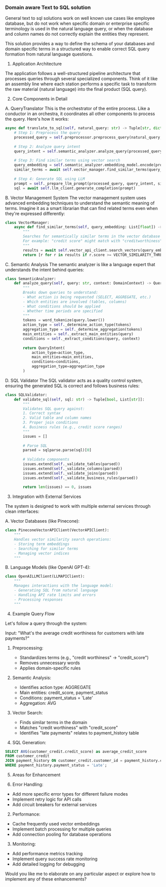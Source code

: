 ### Domain aware Text to SQL solution


General text to sql solutions work on well known use cases like employee database, but do not work when specific domain or enterprise specific terminology is used in the natural language query, or when the database and column names do not correctly explain the entities they represent.

This solution provides a way to define the schema of your databases and domain specific terms in a structured way to enable correct SQL query formation from natural language questions.



1. Application Architecture

The application follows a well-structured pipeline architecture that processes queries through several specialized components. Think of it like an assembly line where each station performs a specific task to transform the raw material (natural language) into the final product (SQL query).

2. Core Components in Detail

A. QueryTranslator
This is the orchestrator of the entire process. Like a conductor in an orchestra, it coordinates all other components to process the query. Here's how it works:

```python
async def translate_to_sql(self, natural_query: str) -> Tuple[str, dict]:
    # Step 1: Preprocess the query
    processed_query = self.preprocessor.preprocess_query(natural_query, self.domain_context)
    
    # Step 2: Analyze query intent
    query_intent = self.semantic_analyzer.analyze_query(processed_query, self.domain_context)
    
    # Step 3: Find similar terms using vector search
    query_embedding = self.semantic_analyzer.embedding_model.encode(processed_query)
    similar_terms = await self.vector_manager.find_similar_terms(query_embedding)
    
    # Step 4: Generate SQL using LLM
    prompt = self._prepare_llm_prompt(processed_query, query_intent, similar_terms)
    sql = await self.llm_client.generate_completion(prompt)
```

B. Vector Management System
The vector management system uses advanced embedding techniques to understand the semantic meaning of terms. Imagine it as a smart librarian that can find related terms even when they're expressed differently:

```python
class VectorManager:
    async def find_similar_terms(self, query_embedding: List[float]) -> List[VectorSearchResult]:
        """
        Searches for semantically similar terms in the vector database
        For example: "credit score" might match with "creditworthiness" or "FICO score"
        """
        results = await self.vector_api_client.search_vectors(query_embedding)
        return [r for r in results if r.score >= VECTOR_SIMILARITY_THRESHOLD]
```

C. Semantic Analysis
The semantic analyzer is like a language expert that understands the intent behind queries:

```python
class SemanticAnalyzer:
    def analyze_query(self, query: str, context: DomainContext) -> QueryIntent:
        """
        Breaks down queries to understand:
        - What action is being requested (SELECT, AGGREGATE, etc.)
        - Which entities are involved (tables, columns)
        - What conditions should be applied
        - Whether time periods are specified
        """
        tokens = word_tokenize(query.lower())
        action_type = self._determine_action_type(tokens)
        aggregation_type = self._determine_aggregation(tokens)
        main_entities = self._extract_main_entities(query)
        conditions = self._extract_conditions(query, context)
        
        return QueryIntent(
            action_type=action_type,
            main_entities=main_entities,
            conditions=conditions,
            aggregation_type=aggregation_type
        )
```

D. SQL Validator
The SQL validator acts as a quality control system, ensuring the generated SQL is correct and follows business rules:

```python
class SQLValidator:
    def validate_sql(self, sql: str) -> Tuple[bool, List[str]]:
        """
        Validates SQL query against:
        1. Correct syntax
        2. Valid table and column names
        3. Proper join conditions
        4. Business rules (e.g., credit score ranges)
        """
        issues = []
        
        # Parse SQL
        parsed = sqlparse.parse(sql)[0]
        
        # Validate components
        issues.extend(self._validate_tables(parsed))
        issues.extend(self._validate_columns(parsed))
        issues.extend(self._validate_joins(parsed))
        issues.extend(self._validate_business_rules(parsed))
        
        return len(issues) == 0, issues
```

3. Integration with External Services

The system is designed to work with multiple external services through clean interfaces:

A. Vector Databases (like Pinecone):
```python
class PineconeVectorAPIClient(VectorAPIClient):
    """
    Handles vector similarity search operations:
    - Storing term embeddings
    - Searching for similar terms
    - Managing vector indices
    """
```

B. Language Models (like OpenAI GPT-4):
```python
class OpenAILLMClient(LLMAPIClient):
    """
    Manages interactions with the language model:
    - Generating SQL from natural language
    - Handling API rate limits and errors
    - Processing responses
    """
```

4. Example Query Flow

Let's follow a query through the system:

Input: "What's the average credit worthiness for customers with late payments?"

1. Preprocessing:
   - Standardizes terms (e.g., "credit worthiness" → "credit_score")
   - Removes unnecessary words
   - Applies domain-specific rules

2. Semantic Analysis:
   - Identifies action type: AGGREGATE
   - Main entities: credit_score, payment_status
   - Conditions: payment_status = 'Late'
   - Aggregation: AVG

3. Vector Search:
   - Finds similar terms in the domain
   - Matches "credit worthiness" with "credit_score"
   - Identifies "late payments" relates to payment_history table

4. SQL Generation:
```sql
SELECT AVG(customer_credit.credit_score) as average_credit_score
FROM customer_credit
JOIN payment_history ON customer_credit.customer_id = payment_history.customer_id
WHERE payment_history.payment_status = 'Late';
```

5. Areas for Enhancement

1. Error Handling:
- Add more specific error types for different failure modes
- Implement retry logic for API calls
- Add circuit breakers for external services

2. Performance:
- Cache frequently used vector embeddings
- Implement batch processing for multiple queries
- Add connection pooling for database operations

3. Monitoring:
- Add performance metrics tracking
- Implement query success rate monitoring
- Add detailed logging for debugging

Would you like me to elaborate on any particular aspect or explore how to implement any of these enhancements?
